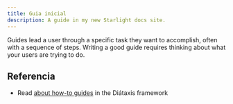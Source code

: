 ```yaml
---
title: Guia inicial
description: A guide in my new Starlight docs site.
---
```


Guides lead a user through a specific task they want to accomplish, often with a sequence of steps.
Writing a good guide requires thinking about what your users are trying to do.

## Referencia

- Read [about how-to guides](https://diataxis.fr/how-to-guides/) in the Diátaxis framework
